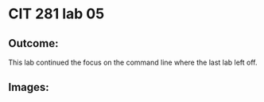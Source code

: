 # CIT 281 lab 05

## Outcome:

This lab continued the focus on the command line where the last lab left off. 

## Images: 


